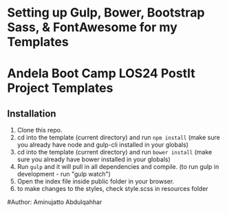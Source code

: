 # Setting up Gulp, Bower, Bootstrap Sass, & FontAwesome for my Templates
# Andela Boot Camp LOS24 PostIt Project Templates

## Installation

1. Clone this repo.
2. cd into the template (current directory) and run `npm install` (make sure you already have node and gulp-cli installed in your globals)
2. cd into the template (current directory) and run `bower install` (make sure you already have bower installed in your globals)
3. Run `gulp` and it will pull in all dependencies and compile. (to run gulp in development - run "gulp watch")
4. Open the index file inside public folder in your browser.
5. to make changes to the styles, check style.scss in resources folder


#Author: Aminujatto Abdulqahhar
